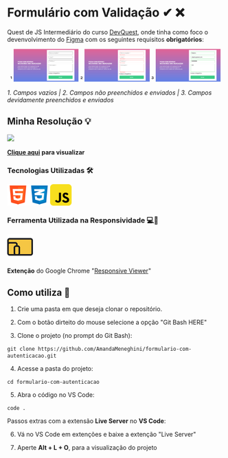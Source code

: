 # Formulário com Validação ✔ ❌

Quest de JS Intermediário do curso [DevQuest](https://devemdobro.com), onde tinha como foco o devenvolvimento do [Figma](https://www.figma.com/file/zBKnYG9UNdUiIr8ClQTWSG/DESAFIO---HTML%2FCSS%2FJS-INTERMEDIÁRIO?type=design&node-id=3-2&mode=design&t=BhLK0ne5IDKQx4HZ-0)
com os seguintes requisitos **obrigatórios**:
<div style="text-align: center;">
    ¹ <img src="./src/images/readme/design/normalInputs.png" style="width: 30%"> 
    ² <img src="./src/images/readme/design/wrongAllInputs.png" style="width: 30%"> 
    ³ <img src="./src/images/readme/design/verifyAllInputs.png" style="width: 30%"> 
</div>

_1. Campos vazios | 2. Campos não preenchidos  e enviados | 3. Campos devidamente preenchidos e enviados_
## Minha Resolução 💡

<img src="./src/images/readme/demo/formWithValidation.gif">

**[Clique aqui](https://amandameneghini.github.io/formulario-com-autenticacao/) para visualizar**

### Tecnologias Utilizadas 🛠

<div style="display: flex;">
    <img src="./src/images/readme/icons/logo-html-5-1536.png" style="width: 50px">
    <img src="./src/images/readme/icons/logo-css-3-2048.png" style="width: 50px">
    <img src="./src/images/readme/icons/javascript_icon_130900.png" style="width: 50px">
</div>

### Ferramenta Utilizada na Responsividade 💻📱 

<img src="./src/images/readme/icons/responsive viewer.png">
<br>

**Extenção** do Google Chrome "[Responsive Viewer](https://chromewebstore.google.com/detail/responsive-viewer/inmopeiepgfljkpkidclfgbgbmfcennb)" 

## Como utiliza 🤔

1. Crie uma pasta em que deseja clonar o repositório.

2. Com o botão dirteito do mouse selecione a opção "Git Bash HERE"

3. Clone o projeto (no prompt do Git Bash):

```
git clone https://github.com/AmandaMeneghini/formulario-com-autenticacao.git
```

4. Acesse a pasta do projeto:

```
cd formulario-com-autenticacao
```

5. Abra o código no VS Code:

```
code .
```

Passos extras com a extensão **Live Server** no **VS Code**:

6. Vá no VS Code em extenções e baixe a extenção "Live Server"

7. Aperte **Alt + L + O**, para a visualização do projeto
